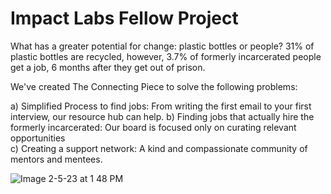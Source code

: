 # Impact Labs Fellow Project

What has a greater potential for change: plastic bottles or people? 31% of plastic bottles are recycled, however, 3.7% of formerly incarcerated people get a job, 6 months after they get out of prison. 

We've created The Connecting Piece to solve the following problems:

a) Simplified Process to find jobs: From writing the first email to your first interview, our resource hub can help.                                    b) Finding jobs that actually hire the formerly incarcerated: Our board is focused only on curating relevant opportunities   
c) Creating a support network: A kind and compassionate community of mentors and mentees. 


![Image 2-5-23 at 1 48 PM](https://user-images.githubusercontent.com/64707998/216838841-a4cdea16-60ac-423d-9f26-1c45109e7783.jpg)
